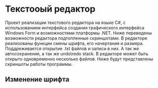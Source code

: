 <h1>Текстооый редактор</h1>

Проект реализации текстового редактора на языке C#, с использованием интерфейса создания графического интерфейса Windows Form и возможностями платформы .NET. Ниже переведены возможности редактора подтопленные скриншотами.
В редакторе реализованы функции смены шрифта, его начертания и размера. Поддреживается открытие .txt файлов и записи в них. А так же автосохранения, а так же undo\redo stack. В редакторе может быть открыто одновременно несколько файлов.
Ниже будут представлены скриншоты работы программы.

<h2>Изменение шрифта</h2>
